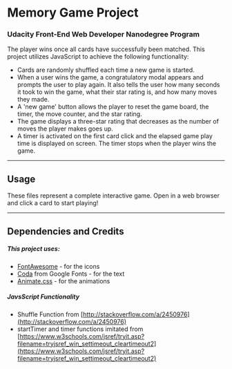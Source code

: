 # Memory Game Project
### Udacity Front-End Web Developer Nanodegree Program
The player wins once all cards have successfully been matched.
This project utilizes JavaScript to achieve the following functionality:

- Cards are randomly shuffled each time a new game is started.
- When a user wins the game, a congratulatory modal appears and prompts the user to play again. It also tells the user how many seconds it took to win the game, what their star rating is, and how many moves they made.
- A 'new game' button allows the player to reset the game board, the timer, the move counter, and the star rating.
- The game displays a three-star rating that decreases as the number of moves the player makes goes up.
- A timer is activated on the first card click and the elapsed game play time is displayed on screen. The timer stops when the player wins the game.
____
## Usage

These files represent a complete interactive game. Open in a web browser and click a card to start playing!
___
## Dependencies and Credits

##### This project uses:
- [FontAwesome](https://fontawesome.com/) - for the icons
- [Coda](https://fonts.google.com/specimen/Coda) from Google Fonts - for the text
- [Animate.css](https://daneden.github.io/animate.css/) - for the animations

##### JavsScript Functionality
- Shuffle Function from [http://stackoverflow.com/a/2450976](http://stackoverflow.com/a/2450976)
- startTimer and timer functions imitated from [https://www.w3schools.com/jsref/tryit.asp?filename=tryjsref_win_settimeout_cleartimeout2](https://www.w3schools.com/jsref/tryit.asp?filename=tryjsref_win_settimeout_cleartimeout2)
